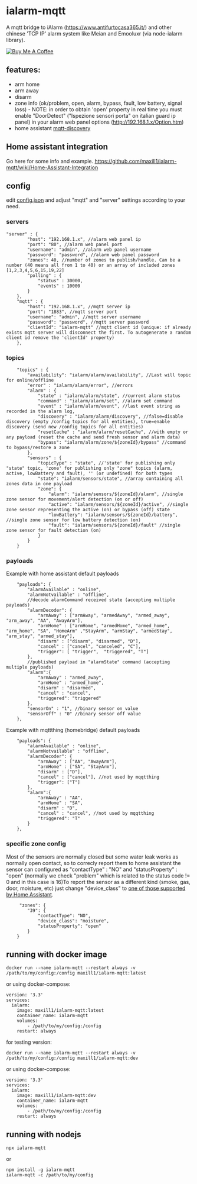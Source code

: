# ialarm-mqtt
A mqtt bridge to iAlarm (https://www.antifurtocasa365.it/) and other chinese 'TCP IP' alarm system like Meian and Emooluxr (via node-ialarm library). 

<a href="https://www.buymeacoffee.com/maxill1" target="_blank">
<img src="https://www.buymeacoffee.com/assets/img/guidelines/download-assets-sm-2.svg" alt="Buy Me A Coffee"></a>

## features:
* arm home
* arm away
* disarm
* zone info (ok/problem, open, alarm, bypass, fault, low battery, signal loss) - NOTE: in order to obtain 'open' property in real time you must enable "DoorDetect" ("Ispezione sensori porta" on italian guard ip panel) in your alarm web panel options (http://192.168.1.x/Option.htm)
* home assistant [mqtt-discovery](https://www.home-assistant.io/docs/mqtt/discovery/)

## Home assistant integration
Go here for some info and example.
https://github.com/maxill1/ialarm-mqtt/wiki/Home-Assistant-Integration

## config
edit [config.json](config.json) and adjust "mqtt" and "server" settings according to your need. 

### servers
```
"server" : {
        "host": "192.168.1.x", //alarm web panel ip
        "port": "80", //alarm web panel port
        "username": "admin", //alarm web panel username
        "password": "password", //alarm web panel password
        "zones": 40, //number of zones to publish/handle. Can be a number (40 means all from 1 to 40) or an array of included zones [1,2,3,4,5,6,15,19,22]
        "polling" : {
            "status" : 30000,
            "events" : 10000
        }
    },
    "mqtt" : {
        "host": "192.168.1.x", //mqtt server ip
        "port": "1883", //mqtt server port
        "username": "admin", //mqtt server username
        "password": "password", //mqtt server password
        "clientId": "ialarm-mqtt" //mqtt client id (unique: if already exists mqtt server will disconnect the first. To autogenerate a random client id remove the 'clientId' property)
    },
```

### topics
```
    "topics" : {
        "availability": "ialarm/alarm/availability", //Last will topic for online/offline
        "error" : "ialarm/alarm/error", //errors
        "alarm" : {
            "state" : "ialarm/alarm/state", //current alarm status
            "command" : "ialarm/alarm/set", //alarm set command
            "event" : "ialarm/alarm/event", //last event string as recorded in the alarm log,
            "discovery" : "ialarm/alarm/discovery", //false=disable discovery (empty /config topics for all entities), true=enable discovery (send new /config topics for all entities)
            "resetCache" : "ialarm/alarm/resetCache", //with empty or any payload (reset the cache and send fresh sensor and alarm data)
            "bypass": "ialarm/alarm/zone/${zoneId}/bypass" //command to bypass/restore a zone
        },
        "sensors" : {
            "topicType" : "state", //'state' for publishing only "state" topic, 'zone' for publishing only "zone" topics (alarm, active, lowBattery and fault), '' (or undefined) for both types 
            "state": "ialarm/sensors/state", //array containing all zones data in one payload
            "zone": {
                "alarm": "ialarm/sensors/${zoneId}/alarm", //single zone sensor for movement/alert detection (on or off)
                "active": "ialarm/sensors/${zoneId}/active", //single zone sensor representing the active (on) or bypass (off) state
                "lowBattery": "ialarm/sensors/${zoneId}/battery", //single zone sensor for low battery detection (on)
                "fault": "ialarm/sensors/${zoneId}/fault" //single zone sensor for fault detection (on)
            }
        }
    }

```

### payloads

Example with home assistant default payloads
```	
    "payloads": {
        "alarmAvailable" : "online", 
        "alarmNotvailable" : "offline",
		//decode alarmCommand received state (accepting multiple payloads)
        "alarmDecoder": {
            "armAway" : ["armAway", "armedAway", "armed_away", "arm_away", "AA", "AwayArm"],
            "armHome" : ["armHome", "armedHome", "armed_home", "arm_home", "SA", "HomeArm" ,"StayArm", "armStay", "armedStay", "arm_stay", "armed_stay"],
            "disarm" : ["disarm", "disarmed", "D"],
            "cancel" : ["cancel", "canceled", "C"],
            "trigger": [ "trigger",  "triggered", "T"]
        },
		//published payload in "alarmState" command (accepting multiple payloads)
        "alarm":{
            "armAway" : "armed_away",
            "armHome" : "armed_home",
            "disarm" : "disarmed",
            "cancel" : "cancel",
            "triggered": "triggered"
        },
        "sensorOn" : "1", //binary sensor on value
        "sensorOff" : "0" //binary sensor off value
    },

```

Example with mqttthing (homebridge) default payloads
```	
    "payloads": {
        "alarmAvailable" : "online", 
        "alarmNotvailable" : "offline",
        "alarmDecoder": {
            "armAway" : ["AA", "AwayArm"],
            "armHome" : ["SA", "StayArm"],
            "disarm" : ["D"],
            "cancel" : ["cancel"], //not used by mqqtthing
            "trigger": ["T"]
        },
        "alarm":{
            "armAway" : "AA",
            "armHome" : "SA",
            "disarm" : "D",
            "cancel" : "cancel", //not used by mqqtthing
            "triggered": "T"
        }
    },

```

### specific zone config

Most of the sensors are normally closed but some water leak works as normally open contact, so to correcly report them to home assistant the sensor can configured as "contactType" : "NO" and "statusProperty" : "open" (normally we check "problem" which is related to the status code != 0 and in this case is 16)To report the sensor as a different kind (smoke, gas, door, moisture, etc) just change "device_class" to [one of those supported by Home Assistant](https://www.home-assistant.io/integrations/binary_sensor/#device-class).
```	
     "zones": {
        "39": {
            "contactType": "NO",
            "device_class": "moisture",
            "statusProperty": "open"
        }
    }

```

## running with docker image
```
docker run --name ialarm-mqtt --restart always -v /path/to/my/config:/config maxill1/ialarm-mqtt:latest
```

or using docker-compose:
```
version: '3.3'
services:
  ialarm:
    image: maxill1/ialarm-mqtt:latest
    container_name: ialarm-mqtt
    volumes:
        - /path/to/my/config:/config
    restart: always
```

for testing version:
```
docker run --name ialarm-mqtt --restart always -v /path/to/my/config:/config maxill1/ialarm-mqtt:dev
```
or using docker-compose:
```
version: '3.3'
services:
  ialarm:
    image: maxill1/ialarm-mqtt:dev
    container_name: ialarm-mqtt
    volumes:
        - /path/to/my/config:/config
    restart: always
```

## running with nodejs

```
npx ialarm-mqtt

```
or 

```
npm install -g ialarm-mqtt 
ialarm-mqtt -c /path/to/my/config
```
